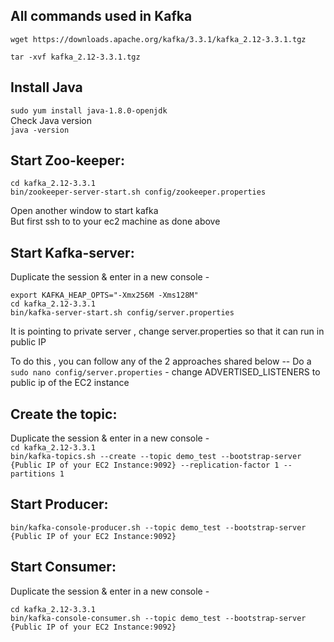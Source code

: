 ## All commands used in Kafka

```wget https://downloads.apache.org/kafka/3.3.1/kafka_2.12-3.3.1.tgz```

```tar -xvf kafka_2.12-3.3.1.tgz```

Install Java
-----------------------
```sudo yum install java-1.8.0-openjdk```  
Check Java version  
```java -version```


Start Zoo-keeper:
-------------------------------
```cd kafka_2.12-3.3.1```  
```bin/zookeeper-server-start.sh config/zookeeper.properties```

Open another window to start kafka  
But first ssh to to your ec2 machine as done above


Start Kafka-server:
----------------------------------------
Duplicate the session & enter in a new console -

```export KAFKA_HEAP_OPTS="-Xmx256M -Xms128M"```    
```cd kafka_2.12-3.3.1```    
```bin/kafka-server-start.sh config/server.properties```  

It is pointing to private server , change server.properties so that it can run in public IP 

To do this , you can follow any of the 2 approaches shared below --
Do a `sudo nano config/server.properties` - change ADVERTISED_LISTENERS to public ip of the EC2 instance


Create the topic:
-----------------------------
Duplicate the session & enter in a new console -  
```cd kafka_2.12-3.3.1```    
```bin/kafka-topics.sh --create --topic demo_test --bootstrap-server {Public IP of your EC2 Instance:9092} --replication-factor 1 --partitions 1```  

Start Producer:
--------------------------
```bin/kafka-console-producer.sh --topic demo_test --bootstrap-server {Public IP of your EC2 Instance:9092}```   

Start Consumer:
-------------------------
Duplicate the session & enter in a new console -

```cd kafka_2.12-3.3.1```   
```bin/kafka-console-consumer.sh --topic demo_test --bootstrap-server {Public IP of your EC2 Instance:9092}```  

